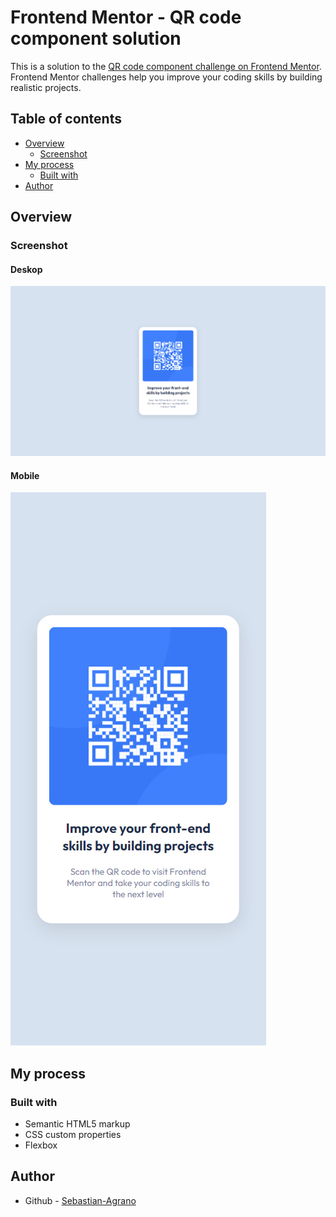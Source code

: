 # Frontend Mentor - QR code component solution

This is a solution to the [QR code component challenge on Frontend Mentor](https://www.frontendmentor.io/challenges/qr-code-component-iux_sIO_H). Frontend Mentor challenges help you improve your coding skills by building realistic projects. 

## Table of contents

- [Overview](#overview)
  - [Screenshot](#screenshot)
- [My process](#my-process)
  - [Built with](#built-with)
- [Author](#author)

## Overview

### Screenshot

#### Deskop
![](./screenshots/deskop-screenshot.jpg)

#### Mobile
![](./screenshots/mobile-screenshot.jpg)

## My process

### Built with

- Semantic HTML5 markup
- CSS custom properties
- Flexbox

## Author

- Github - [Sebastian-Agrano](https://github.com/Sebastian-Agrano)

